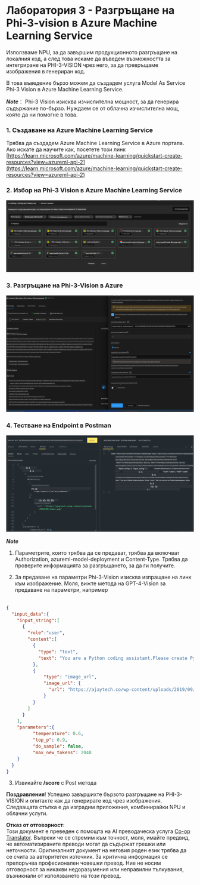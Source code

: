 <!--
CO_OP_TRANSLATOR_METADATA:
{
  "original_hash": "20cb4e6ac1686248e8be913ccf6c2bc2",
  "translation_date": "2025-05-09T19:30:20+00:00",
  "source_file": "md/02.Application/02.Code/Phi3/VSCodeExt/HOL/AIPC/03.DeployPhi3VisionOnAzure.md",
  "language_code": "bg"
}
-->
# **Лаборатория 3 - Разгръщане на Phi-3-vision в Azure Machine Learning Service**

Използваме NPU, за да завършим продукционното разгръщане на локалния код, а след това искаме да въведем възможността за интегриране на PHI-3-VISION чрез него, за да превръщаме изображения в генериран код.

В това въведение бързо можем да създадем услуга Model As Service Phi-3 Vision в Azure Machine Learning Service.

***Note***： Phi-3 Vision изисква изчислителна мощност, за да генерира съдържание по-бързо. Нуждаем се от облачна изчислителна мощ, която да ни помогне в това.


### **1. Създаване на Azure Machine Learning Service**

Трябва да създадем Azure Machine Learning Service в Azure портала. Ако искате да научите как, посетете този линк [https://learn.microsoft.com/azure/machine-learning/quickstart-create-resources?view=azureml-api-2](https://learn.microsoft.com/azure/machine-learning/quickstart-create-resources?view=azureml-api-2)


### **2. Избор на Phi-3 Vision в Azure Machine Learning Service**

![Catalog](../../../../../../../../../translated_images/vison_catalog.e04e9e5f2b6ff115fff30e793e54e617da07251c7b192e1a68e6b050917f45aa.bg.png)


### **3. Разгръщане на Phi-3-Vision в Azure**


![Deploy](../../../../../../../../../translated_images/vision_deploy.c0582d08b5d49675c643f3bedc04ae106957304f3cd4702406fa08bea80ba213.bg.png)


### **4. Тестване на Endpoint в Postman**


![Test](../../../../../../../../../translated_images/vision_test.fb4ff33607077153c7b5dcf37648dc5a9cb550824aeba89963e6b270314fc554.bg.png)


***Note***

1. Параметрите, които трябва да се предават, трябва да включват Authorization, azureml-model-deployment и Content-Type. Трябва да проверите информацията за разгръщането, за да ги получите.

2. За предаване на параметри Phi-3-Vision изисква изпращане на линк към изображение. Моля, вижте метода на GPT-4-Vision за предаване на параметри, например

```json

{
  "input_data":{
    "input_string":[
      {
        "role":"user",
        "content":[ 
          {
            "type": "text",
            "text": "You are a Python coding assistant.Please create Python code for image "
          },
          {
              "type": "image_url",
              "image_url": {
                "url": "https://ajaytech.co/wp-content/uploads/2019/09/index.png"
              }
          }
        ]
      }
    ],
    "parameters":{
          "temperature": 0.6,
          "top_p": 0.9,
          "do_sample": false,
          "max_new_tokens": 2048
    }
  }
}

```

3. Извикайте **/score** с Post метода

**Поздравления**! Успешно завършихте бързото разгръщане на PHI-3-VISION и опитахте как да генерирате код чрез изображения. Следващата стъпка е да изградим приложения, комбинирайки NPU и облачни услуги.

**Отказ от отговорност**:  
Този документ е преведен с помощта на AI преводаческа услуга [Co-op Translator](https://github.com/Azure/co-op-translator). Въпреки че се стремим към точност, моля, имайте предвид, че автоматизираните преводи могат да съдържат грешки или неточности. Оригиналният документ на неговия роден език трябва да се счита за авторитетен източник. За критична информация се препоръчва професионален човешки превод. Ние не носим отговорност за никакви недоразумения или неправилни тълкувания, възникнали от използването на този превод.
